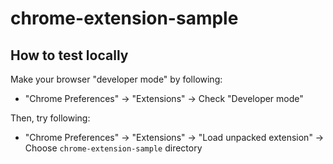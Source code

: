 chrome-extension-sample
=======================

## How to test locally

Make your browser "developer mode" by following:

* "Chrome Preferences" -> "Extensions" -> Check "Developer mode"

Then, try following:

* "Chrome Preferences" -> "Extensions" -> "Load unpacked extension" -> Choose `chrome-extension-sample` directory
